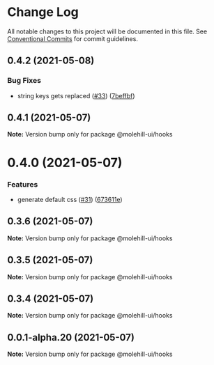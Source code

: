# Change Log

All notable changes to this project will be documented in this file.
See [Conventional Commits](https://conventionalcommits.org) for commit guidelines.

## 0.4.2 (2021-05-08)


### Bug Fixes

* string keys gets replaced ([#33](https://github.com/molehill-ui/molehill-ui/issues/33)) ([7beffbf](https://github.com/molehill-ui/molehill-ui/commit/7beffbfdf74e6fc87088f5dba1035ad5ee0f6d1b))





## 0.4.1 (2021-05-07)

**Note:** Version bump only for package @molehill-ui/hooks





# 0.4.0 (2021-05-07)


### Features

* generate default css ([#31](https://github.com/molehill-ui/molehill-ui/issues/31)) ([673611e](https://github.com/molehill-ui/molehill-ui/commit/673611e32369f0c48f9b77c2f614f74eb6189a7c))





## 0.3.6 (2021-05-07)

**Note:** Version bump only for package @molehill-ui/hooks





## 0.3.5 (2021-05-07)

**Note:** Version bump only for package @molehill-ui/hooks





## 0.3.4 (2021-05-07)

**Note:** Version bump only for package @molehill-ui/hooks





## 0.0.1-alpha.20 (2021-05-07)

**Note:** Version bump only for package @molehill-ui/hooks

